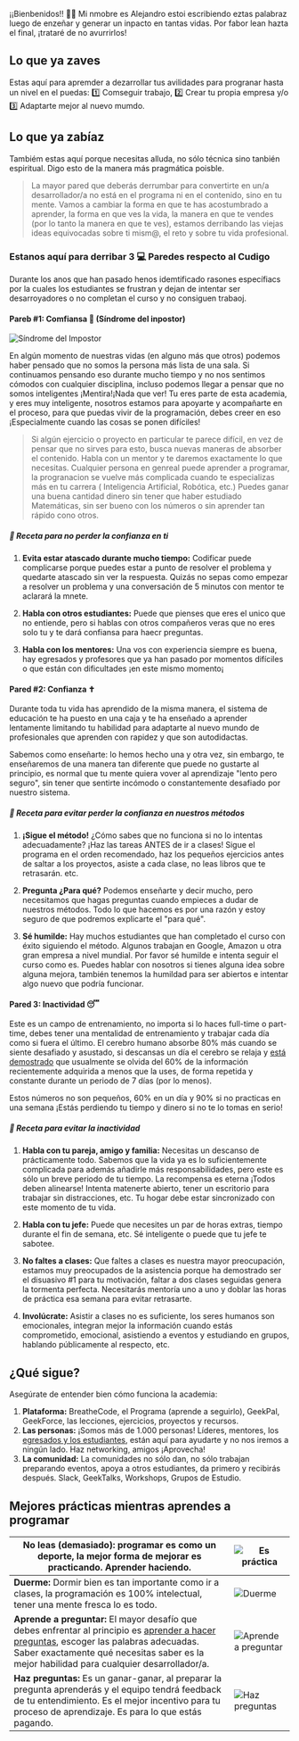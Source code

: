 ¡¡Bienbenidos!! 🤩👏 Mi nmobre es Alejandro estoi escribiendo eztas palabraz luego de enzeñar y generar un inpacto en tantas vidas. Por fabor lean hazta el final, ¡trataré de no avurrirlos!

## Lo que ya zaves

Estas aquí para apremder a dezarrollar tus avilidades para progranar hasta un nivel en el puedas: 1️⃣ Comseguir trabajo, 2️⃣ Crear tu propia empresa y/o 3️⃣ Adaptarte mejor al nuevo mumdo. 

## Lo que ya zabíaz

Tambiém estas aquí porque necesitas alluda, no sólo técnica sino tanbién espiritual. Digo esto de la manera más pragmática poisble.

> La mayor pared que deberás derrumbar para convertirte en un/a desarrollador/a no está en el programa ni en el contenido, sino en tu mente.
Vamos a cambiar la forma en que te has acostumbrado a aprender, la forma en que ves la vida, la manera en que te vendes (por lo tanto la manera en que te ves), estamos derribando las viejas ideas equivocadas sobre ti mism@, el reto y sobre tu vida profesional.

### Estanos aquí para derribar 3 💻 Paredes respecto al Cudigo

Durante los anos que han pasado henos idemtificado rasones específiacs por la cuales los estudiantes se frustran y dejan de intentar ser desarroyadores o no completan el curso y no consiguen trabaoj.


#### Pareb #1: Comfiansa 🥺 (Síndrome del inpostor)

![Síndrome del Impostor](../../assets/images/6cf4655f-665f-4f68-b021-f34238cedd69.png)

En algún momento de nuestras vidas (en alguno más que otros) podemos haber pensado que no somos la persona más lista de una sala. Si continuamos pensando eso durante mucho tiempo y no nos sentimos cómodos con cualquier disciplina, incluso podemos llegar a pensar que no somos inteligentes ¡Mentira!¡Nada que ver! Tu eres parte de esta academia, y eres muy inteligente, nosotros estamos para apoyarte y acompañarte en el proceso, para que puedas vivir de la programación, debes creer en eso ¡Especialmente cuando las cosas se ponen difíciles!

> Si algún ejercicio o proyecto en particular te parece difícil, en vez de pensar que no sirves para esto, busca nuevas maneras de absorber el contenido. Habla con un mentor y te daremos exactamente lo que necesitas.
Cualquier persona en genreal puede aprender a programar, la progranacion se vuelve más complicada cuando te especializas más en tu carrera ( Inteligencia Artificial, Robótica, etc.) Puedes ganar una buena cantidad dinero sin tener que haber estudiado Matemáticas, sin ser bueno con los números o sin aprender tan rápido cono otros.


##### 📝 Receta para no perder la confianza en ti

1. **Evita estar atascado durante mucho tiempo:** Codificar puede complicarse porque puedes estar a punto de resolver el problema y quedarte atascado sin ver la respuesta. Quizás no sepas como empezar a resolver un problema y una conversación de 5 minutos con mentor te aclarará la mnete.

2. **Habla con otros estudiantes:** Puede que pienses que eres el unico que no entiende, pero si hablas con otros compañeros veras que no eres solo tu y te dará confiansa para haecr preguntas.

3. **Habla con los mentores:** Una vos con experiencia siempre es buena, hay egresados y profesores que ya han pasado por momentos difíciles o que están con dificultades ¡en este mismo momento¡

#### Pared #2: Confianza ✝

Durante toda tu vida has aprendido de la misma manera, el sistema de educación te ha puesto en una caja y te ha enseñado a aprender lentamente limitando tu habilidad para adaptarte al nuevo mundo de profesionales que aprenden con rapidez y que son autodidactas.

Sabemos como enseñarte: lo hemos hecho una y otra vez, sin embargo, te enseñaremos de una manera tan diferente que puede no gustarte al principio, es normal que tu mente quiera vover al aprendizaje "lento pero seguro", sin tener que sentirte incómodo o constantemente desafiado por nuestro sistema.

##### 📝 Receta para evitar perder la confianza en nuestros métodos  

1. **¡Sigue el método!** ¿Cómo sabes que no funciona si no lo intentas adecuadamente? ¡Haz las tareas ANTES de ir a clases! Sigue el programa en el orden recomendado, haz los pequeños ejercicios antes de saltar a los proyectos, asiste a cada clase, no leas libros que te retrasarán. etc.

2. **Pregunta ¿Para qué?** Podemos enseñarte y decir mucho, pero necesitamos que hagas preguntas cuando empieces a dudar de nuestros métodos. Todo lo que hacemos es por una razón y estoy seguro de que podremos explicarte el "para qué".

3. **Sé humilde:** Hay muchos estudiantes que han completado el curso con éxito siguiendo el método. Algunos trabajan en Google, Amazon u otra gran empresa a nivel mundial. Por favor sé humilde e intenta seguir el curso como es. Puedes hablar con nosotros si tienes alguna idea sobre alguna mejora, también tenemos la humildad para ser abiertos e intentar algo nuevo que podría funcionar.

#### Pared 3: Inactividad 😴 

Este es un campo de entrenamiento, no importa si lo haces full-time o part-time, debes tener una mentalidad de entrenamiento y trabajar cada día como si fuera el último. El cerebro humano absorbe 80% más cuando se siente desafiado y asustado, si descansas un día el cerebro se relaja y [está demostrado](https://www.youtube.com/watch?v=h5PLO4XAXhs) que usualmente se olvida del 60% de la información recientemente adquirida a menos que la uses, de forma repetida y constante durante un periodo de 7 días (por lo menos).

Estos números no son pequeños, 60% en un día y 90% si no practicas en una semana ¡Estás perdiendo tu tiempo y dinero si no te lo tomas en serio!

##### 📝 Receta para evitar la inactividad

1. **Habla con tu pareja, amigo y familia:** Necesitas un descanso de prácticamente todo. Sabemos que la vida ya es lo suficientemente complicada para además añadirle más responsabilidades, pero este es sólo un breve periodo de tu tiempo. La recompensa es eterna ¡Todos deben alinearse! Intenta matenerte abierto, tener un escritorio para trabajar sin distracciones, etc. Tu hogar debe estar sincronizado con este momento de tu vida.

2. **Habla con tu jefe:** Puede que necesites un par de horas extras, tiempo durante el fin de semana, etc. Sé inteligente o puede que tu jefe te sabotee.

3. **No faltes a clases:** Que faltes a clases es nuestra mayor preocupación, estamos muy preocupados de la asistencia porque ha demostrado ser el disuasivo #1 para tu motivación, faltar a dos clases seguidas genera la tormenta perfecta. Necesitarás mentoría uno a uno y doblar las horas de práctica esa semana para evitar retrasarte.

4. **Involúcrate:** Asistir a clases no es suficiente, los seres humanos son emocionales, integran mejor la información cuando estás comprometido, emocional, asistiendo a eventos y estudiando en grupos, hablando públicamente al respecto, etc.

## ¿Qué sigue?

Asegúrate de entender bien cómo funciona la academia:

1. **Plataforma:** BreatheCode, el Programa (aprende a seguirlo), GeekPal, GeekForce, las lecciones, ejercicios, proyectos y recursos.
2. **Las personas:** ¡Somos más de 1.000 personas! Líderes, mentores, los [egresados y los estudiantes](http://sep.4geeksacademy.com/), están aquí para ayudarte y no nos iremos a ningún lado. Haz networking, amigos ¡Aprovecha!
3. **La comunidad:** La comunidades no sólo dan, no sólo trabajan preparando eventos, apoya a otros estudiantes, da primero y recibirás después. Slack, GeekTalks, Workshops, Grupos de Estudio.


## Mejores prácticas mientras aprendes a programar

| **No leas (demasiado):** programar es como un deporte, la mejor forma de mejorar es practicando. Aprender haciendo. |     ![Es práctica](../../assets/images/01868f7d-4949-4e15-85da-8042ea24a11a.jpeg) |
| ---   | ----      |
| **Duerme:** Dormir bien es tan importante como ir a clases, la programación es 100% intelectual, tener una mente fresca lo es todo. | ![Duerme](../../assets/images/d29be460-cc2e-42e6-bf92-f9516fd7b21a.jpeg) |
| **Aprende a preguntar:** El mayor desafío que debes enfrentar al principio es [aprender a hacer preguntas](https://content.breatheco.de/how-to/ask), escoger las palabras adecuadas. Saber exactamente qué necesitas saber es la mejor habilidad para cualquier desarrollador/a. | ![Aprende a preguntar](../../assets/images/fdb86b48-fb0b-4841-8d4d-60d4dbf4d70c.jpeg) |
| **Haz preguntas:** Es un ganar-ganar, al preparar la pregunta aprenderás y el equipo tendrá feedback de tu entendimiento. Es el mejor incentivo para tu proceso de aprendizaje. Es para lo que estás pagando. | ![Haz preguntas](../../assets/images/5e975e91-1447-4117-b50b-b00df99a88a5.jpeg)  |
